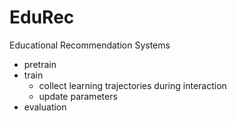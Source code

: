 # EduRec
Educational Recommendation Systems


* pretrain
* train
    * collect learning trajectories during interaction
    * update parameters
* evaluation
